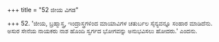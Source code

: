 +++
title = "52 ಜೀಯ ವಿಗಡ"

+++
52. 'ಜೀಯ, ಬ್ರಹ್ಮಾಸ್ತ್ರ, ಇಂದ್ರಾಸ್ತ್ರಗಳಿಂದ ಮಾಯಾವಿಗಳ ಚತುರ್ಬಲ ಸೈನ್ಯವನ್ನೂ ಸಂಹಾರ ಮಾಡಿದೆನು. ಅಸುರ ಸೇನೆಯ ನಾಯಕರು ನಾಶ ಹೊಂದಿ ಸ್ವರ್ಗದ ಭೋಗವನ್ನು ಅನುಭವಿಸಲು ಹೋದರು.'  ಎಂದನು.